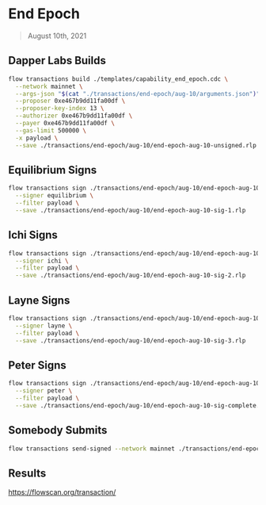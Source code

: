 # End Epoch
> August 10th, 2021

## Dapper Labs Builds

```sh
flow transactions build ./templates/capability_end_epoch.cdc \
  --network mainnet \
  --args-json "$(cat "./transactions/end-epoch/aug-10/arguments.json")" \
  --proposer 0xe467b9dd11fa00df \
  --proposer-key-index 13 \
  --authorizer 0xe467b9dd11fa00df \
  --payer 0xe467b9dd11fa00df \
  --gas-limit 500000 \
  -x payload \
  --save ./transactions/end-epoch/aug-10/end-epoch-aug-10-unsigned.rlp
```

## Equilibrium Signs

```sh
flow transactions sign ./transactions/end-epoch/aug-10/end-epoch-aug-10-unsigned.rlp \
  --signer equilibrium \
  --filter payload \
  --save ./transactions/end-epoch/aug-10/end-epoch-aug-10-sig-1.rlp
```

## Ichi Signs

```sh
flow transactions sign ./transactions/end-epoch/aug-10/end-epoch-aug-10-sig-1.rlp \
  --signer ichi \
  --filter payload \
  --save ./transactions/end-epoch/aug-10/end-epoch-aug-10-sig-2.rlp
```

## Layne Signs

```sh
flow transactions sign ./transactions/end-epoch/aug-10/end-epoch-aug-10-sig-2.rlp \
  --signer layne \
  --filter payload \
  --save ./transactions/end-epoch/aug-10/end-epoch-aug-10-sig-3.rlp
```

## Peter Signs

```sh
flow transactions sign ./transactions/end-epoch/aug-10/end-epoch-aug-10-sig-3.rlp \
  --signer peter \
  --filter payload \
  --save ./transactions/end-epoch/aug-10/end-epoch-aug-10-sig-complete.rlp
```

## Somebody Submits

```sh
flow transactions send-signed --network mainnet ./transactions/end-epoch/aug-10/end-epoch-aug-10-sig-complete.rlp
```

## Results

https://flowscan.org/transaction/
